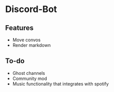 # Discord-Bot

## Features
- Move convos
- Render markdown

## To-do
- Ghost channels
- Community mod
- Music functionality that integrates with spotify
